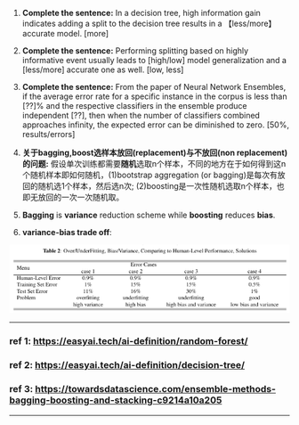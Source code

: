 1. **Complete the sentence:** In a decision tree, high information gain indicates adding a split to the decision tree results in a 【less/more】 accurate model. [more]

2. **Complete the sentence:** Performing splitting based on highly informative event usually leads to [high/low] model generalization and a [less/more] accurate one as well. [low, less]

3. **Complete the sentence:** From the paper of Neural Network Ensembles, if the average error rate for a specific instance in the corpus is less than [??]% and the respective classifiers in the ensemble produce independent [??], then when the number of classifiers combined approaches infinity, the expected error can be diminished to zero. [50%, results/errors]

4. **关于bagging,boost选样本放回(replacement)与不放回(non replacement)的问题:** 假设单次训练都需要**随机**选取n个样本，不同的地方在于如何得到这n个随机样本即如何随机，(1)bootstrap aggregation (or bagging)是每次有放回的随机选1个样本，然后选n次; (2)boosting是一次性随机选取n个样本，也即无放回的一次一次随机取。

5. **Bagging** is **variance** reduction scheme while **boosting** reduces **bias**.

6. **variance-bias trade off**:

![variance bias overfitting underfitting](ref-variance_bias_overfit_underfit_snapshot.png "variance bias overfitting underfitting")



---

### ref 1: https://easyai.tech/ai-definition/random-forest/
### ref 2: https://easyai.tech/ai-definition/decision-tree/
### ref 3: https://towardsdatascience.com/ensemble-methods-bagging-boosting-and-stacking-c9214a10a205


---
